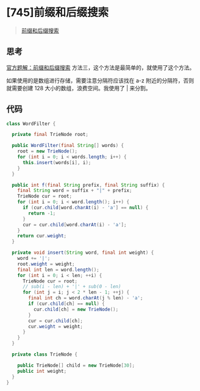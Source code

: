 # [745]前缀和后缀搜索

> [前缀和后缀搜索](https://leetcode-cn.com/problems/prefix-and-suffix-search/)

## 思考

[官方题解：前缀和后缀搜索](https://leetcode-cn.com/problems/prefix-and-suffix-search/solution/qian-zhui-he-hou-zhui-sou-suo-by-leetcode/) 方法三，这个方法是最简单的，就使用了这个方法。

如果使用的是数组进行存储，需要注意分隔符应该找在 a-z 附近的分隔符，否则就需要创建 128 大小的数组，浪费空间。我使用了 | 来分割。

## 代码

```java
class WordFilter {

  private final TrieNode root;

  public WordFilter(final String[] words) {
    root = new TrieNode();
    for (int i = 0; i < words.length; i++) {
      this.insert(words[i], i);
    }
  }

  public int f(final String prefix, final String suffix) {
    final String word = suffix + "|" + prefix;
    TrieNode cur = root;
    for (int i = 0; i < word.length(); i++) {
      if (cur.child[word.charAt(i) - 'a'] == null) {
        return -1;
      }
      cur = cur.child[word.charAt(i) - 'a'];
    }
    return cur.weight;
  }

  private void insert(String word, final int weight) {
    word += '|';
    root.weight = weight;
    final int len = word.length();
    for (int i = 0; i < len; ++i) {
      TrieNode cur = root;
      // sub(i - len) + '|' + sub(0 - len)
      for (int j = i; j < 2 * len - 1; ++j) {
        final int ch = word.charAt(j % len) - 'a';
        if (cur.child[ch] == null) {
          cur.child[ch] = new TrieNode();
        }
        cur = cur.child[ch];
        cur.weight = weight;
      }
    }
  }

  private class TrieNode {

    public TrieNode[] child = new TrieNode[30];
    public int weight;
  }
}

```
